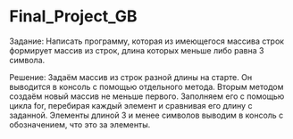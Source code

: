 # Final_Project_GB
Задание: 
Написать программу, которая из имеющегося массива строк формирует массив из строк, длина которых меньше либо равна 3 символа.

Решение:
Задаём массив из строк разной длины на старте. Он выводится в консоль с помощью отдельного метода.
Вторым методом создаём новый массив не меньше первого.
Заполняем его с помощью цикла for, перебирая каждый элемент и сравнивая его длину с заданной.
Элементы длиной 3 и менее символов выводим в консоль с обозначением, что это за элементы.
